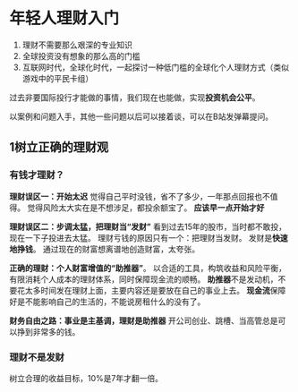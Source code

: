 # 年轻人理财入门

1. 理财不需要那么艰深的专业知识
2. 全球投资没有想象的那么高的门槛
3. 互联网时代，全球化时代，一起探讨一种低门槛的全球化个人理财方式（类似游戏中的平民卡组）

过去非要国际投行才能做的事情，我们现在也能做，实现**投资机会公平**。

以案例和问题入手，其他一些问题以后可以接着谈，可以在B站发弹幕提问。


## 1树立正确的理财观


### 有钱才理财？

**理财误区一：开始太迟**
觉得自己平时没钱，省不了多少，一年那点回报也不值得。
觉得风险太大实在是不想涉足，都投余额宝了。
**应该早一点开始才好**

**理财误区二：步调太猛，把理财当“发财”**
看到过去15年的股市，当时都不敢投，现在一下子投进去太猛。
理财亏钱的原因只有一个：把理财当发财。
发财是**快速地挣钱**。
通过现在的财富想离谱地创造财富，太夸张。

**正确的理财：个人财富增值的“助推器”**。
以合适的工具，构筑收益和风险平衡，有限消耗个人成本的理财体系，同时保障现金流的顺畅。
**助推器**不是发动机，不要花太多时间发在理财上面，主要内容还是要放在自己的事业上去。
**现金流**保障好是不能影响自己的生活的，不能说房租什么的没有了。



**财务自由之路：事业是主基调，理财是助推器**
开公司创业、跳槽、当高管总是可以挣到非常多的钱。


### 理财不是发财 
树立合理的收益目标，10%是7年才翻一倍。








































































































































